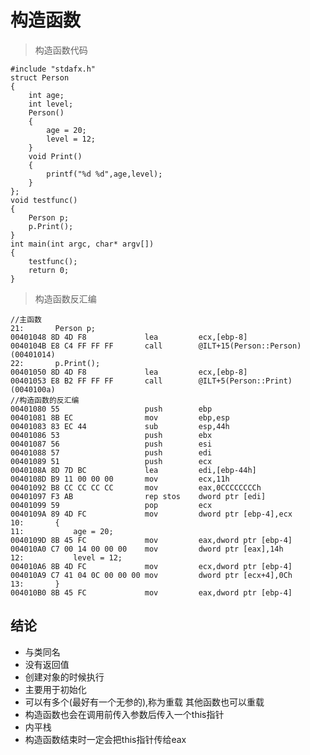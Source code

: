 # 构造函数

>构造函数代码

	#include "stdafx.h"
	struct Person
	{
		int age;
		int level;
		Person()
		{
			age = 20;
			level = 12;
		}
		void Print()
		{
			printf("%d %d",age,level);
		}
	};
	void testfunc()
	{
		Person p;
		p.Print();
	}
	int main(int argc, char* argv[])
	{
		testfunc();
		return 0;
	}

>构造函数反汇编
	
	//主函数
	21:       Person p;
	00401048 8D 4D F8             lea         ecx,[ebp-8]
	0040104B E8 C4 FF FF FF       call        @ILT+15(Person::Person) (00401014)
	22:       p.Print();
	00401050 8D 4D F8             lea         ecx,[ebp-8]
	00401053 E8 B2 FF FF FF       call        @ILT+5(Person::Print) (0040100a)
	//构造函数的反汇编
	00401080 55                   push        ebp
	00401081 8B EC                mov         ebp,esp
	00401083 83 EC 44             sub         esp,44h
	00401086 53                   push        ebx
	00401087 56                   push        esi
	00401088 57                   push        edi
	00401089 51                   push        ecx
	0040108A 8D 7D BC             lea         edi,[ebp-44h]
	0040108D B9 11 00 00 00       mov         ecx,11h
	00401092 B8 CC CC CC CC       mov         eax,0CCCCCCCCh
	00401097 F3 AB                rep stos    dword ptr [edi]
	00401099 59                   pop         ecx
	0040109A 89 4D FC             mov         dword ptr [ebp-4],ecx
	10:       {
	11:           age = 20;
	0040109D 8B 45 FC             mov         eax,dword ptr [ebp-4]
	004010A0 C7 00 14 00 00 00    mov         dword ptr [eax],14h
	12:           level = 12;
	004010A6 8B 4D FC             mov         ecx,dword ptr [ebp-4]
	004010A9 C7 41 04 0C 00 00 00 mov         dword ptr [ecx+4],0Ch
	13:       }
	004010B0 8B 45 FC             mov         eax,dword ptr [ebp-4]

结论
---

- 与类同名
- 没有返回值
- 创建对象的时候执行
- 主要用于初始化									
- 可以有多个(最好有一个无参的),称为重载 其他函数也可以重载	
- 构造函数也会在调用前传入参数后传入一个this指针
- 内平栈	
- 构造函数结束时一定会把this指针传给eax		

